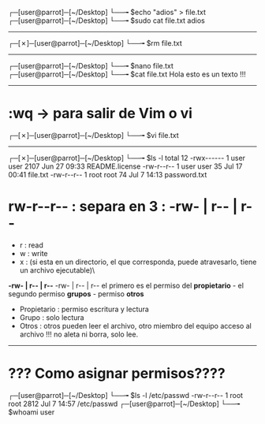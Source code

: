 ┌─[user@parrot]─[~/Desktop]
└──╼ $echo "adios" > file.txt
┌─[user@parrot]─[~/Desktop]
└──╼ $sudo cat file.txt
adios

----

┌─[✗]─[user@parrot]─[~/Desktop]
└──╼ $rm file.txt

----

┌─[user@parrot]─[~/Desktop]
└──╼ $nano file.txt
┌─[user@parrot]─[~/Desktop]
└──╼ $cat file.txt
Hola esto es un texto !!!

----

# :wq -> para salir de Vim o vi
┌─[✗]─[user@parrot]─[~/Desktop]
└──╼ $vi file.txt

----

┌─[✗]─[user@parrot]─[~/Desktop]
└──╼ $ls -l
total 12
-rwx------ 1 user user 2107 Jun 27 09:33 README.license
-rw-r--r-- 1 user user   35 Jul 17 00:41 file.txt
-rw-r--r-- 1 root root   74 Jul  7 14:13 password.txt

# __rw-r--r--__ : separa en 3 : -rw- | r-- | r--
- r : read
- w : write
- x : (si esta en un directorio, el que corresponda, puede atravesarlo, tiene un archivo ejecutable)\
 
__-rw- | r-- | r--__
-rw-                                         | r--                           | r--
el primero es el permiso del __propietario__ - el segundo permiso __grupos__ - permiso __otros__

- Propietario : permiso escritura y lectura
- Grupo : solo lectura
- Otros : otros pueden leer el archivo, otro miembro del equipo acceso al archivo !!! no aleta ni borra, solo lee.

----

# ??? Como asignar permisos????
┌─[user@parrot]─[~/Desktop]
└──╼ $ls -l /etc/passwd
-rw-r--r-- 1 root root 2812 Jul  7 14:57 /etc/passwd
┌─[user@parrot]─[~/Desktop]
└──╼ $whoami
user

